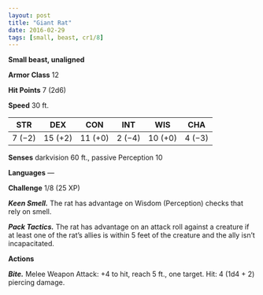 ```yaml
---
layout: post
title: "Giant Rat"
date: 2016-02-29
tags: [small, beast, cr1/8]
---
```


**Small beast, unaligned**

**Armor Class** 12

**Hit Points** 7 (2d6)

**Speed** 30 ft.

|   STR   |   DEX   |   CON   |   INT   |   WIS   |   CHA   |
|:-----:|:-----:|:-----:|:-----:|:-----:|:-----:|
| 7 (−2) | 15 (+2) | 11 (+0) | 2 (−4) | 10 (+0) | 4 (−3) |

**Senses** darkvision 60 ft., passive Perception 10 

**Languages** — 

**Challenge** 1/8 (25 XP)

***Keen Smell.*** The rat has advantage on Wisdom (Perception) checks that rely on smell. 

***Pack Tactics.*** The rat has advantage on an attack roll against a creature if at least one of the rat’s allies is within 5 feet of the creature and the ally isn’t incapacitated. 

**Actions** 

***Bite.*** Melee Weapon Attack: +4 to hit, reach 5 ft., one target. Hit: 4 (1d4 + 2) piercing damage. 

